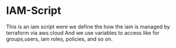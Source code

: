 # IAM-Script
This is an iam script were we define the how the iam is managed by terraform via aws cloud
And we use variables to access like for groups,users,
iam roles, policies, and so on.